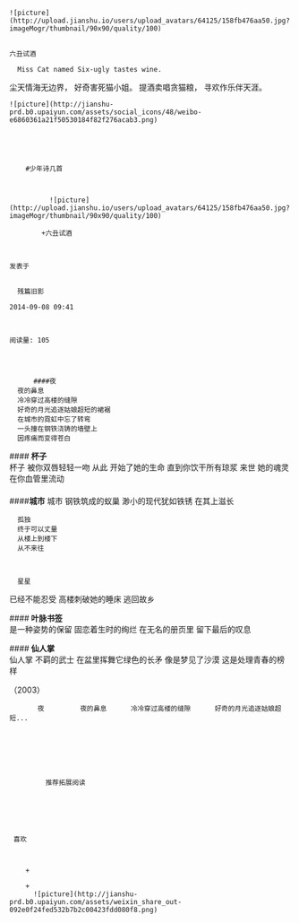 
    
  
    ![picture](http://upload.jianshu.io/users/upload_avatars/64125/158fb476aa50.jpg?imageMogr/thumbnail/90x90/quality/100)
    

    六丑试酒
  
      Miss Cat named Six-ugly tastes wine.
尘天情海无边界，
好奇害死猫小姐。
提酒卖唱贪猫粮，
寻欢作乐伴天涯。

  
  
    ![picture](http://jianshu-prd.b0.upaiyun.com/assets/social_icons/48/weibo-e6860361a21f50530184f82f276acab3.png)
  


    
      
        #少年诗几首
        
          
            
              ![picture](http://upload.jianshu.io/users/upload_avatars/64125/158fb476aa50.jpg?imageMogr/thumbnail/90x90/quality/100)
            
            +六丑试酒
        
        
    
    发表于 

    
      残篇旧影

    2014-09-08 09:41

    

    阅读量: 105
  


        
          ####夜   
      夜的鼻息
      冷冷穿过高楼的缝隙
      好奇的月光追逐姑娘超短的裙裾
      在城市的霓虹中忘了转弯
      一头撞在钢铁浇铸的墙壁上
      因疼痛而变得苍白
  

   
   
####<strong>    杯子</strong>   
      杯子
      被你双唇轻轻一吻
      从此
      开始了她的生命
      直到你饮干所有琼浆
      来世
      她的魂灵
      在你血管里流动
  

   
   
####      <strong></strong>
####<strong>城市</strong>  城市
  钢铁筑成的蚁巢
      渺小的现代犹如铁锈
      在其上滋长
  

   
      孤独
      终于可以丈量
      从楼上到楼下
      从不来往
  

   
      星星
  已经不能忍受
      高楼刺破她的睡床
      逃回故乡
  

   
   
####<strong>    叶脉书签</strong>   
      是一种姿势的保留
  固恋着生时的绚烂
      在无名的册页里
      留下最后的叹息
  

   
   
####<strong>    仙人掌</strong>   
      仙人掌
      不羁的武士
      在盆里挥舞它绿色的长矛
      像是梦见了沙漠
      这是处理青春的榜样 
  

  （2003）

        
           夜         夜的鼻息      冷冷穿过高楼的缝隙      好奇的月光追逐姑娘超短...
      
    
    
      
      
      
          
             推荐拓展阅读
        
      
    
    
      
          
     喜欢

      
      
        +
                  
        +
          ![picture](http://jianshu-prd.b0.upaiyun.com/assets/weixin_share_out-092e0f24fed532b7b2c00423fdd080f8.png)
        
      
    
  


